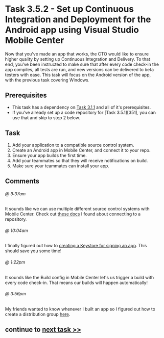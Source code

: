 # Task 3.5.2 - Set up Continuous Integration and Deployment for the Android app using Visual Studio Mobile Center

Now that you've made an app that works, the CTO would like to ensure higher quality by setting up Continuous Integration and Delivery. To that end, you've been instructed to make sure that after every code check-in the app compiles, all tests are run, and new versions can be delivered to beta testers with ease. This task will focus on the Android version of the app, with the previous task covering Windows.

## Prerequisites 

* This task has a dependency on [Task 3.1.1][311] and all of it's prerequisites.
* If you've already set up a code repository for [Task 3.5.1][351], you can use that and skip to step 2 below.

## Task 

1.  Add your application to a compatible source control system.
2.  Create an Android app in Mobile Center, and connect it to your repo.
3.  Ensure your app builds the first time.  
4.  Add your teammates so that they will receive notifications on build.
5.  Make sure your teammates can install your app.

## Comments

###### @ 9:37am
It sounds like we can use multiple different source control systems with Mobile Center.  Check out [these docs](https://docs.microsoft.com/en-us/mobile-center/build/connect) I found about connecting to a repository.

###### @ 10:04am
I finally figured out how to [creating a Keystore for signing an app](https://developer.xamarin.com/guides/android/deployment,_testing,_and_metrics/publishing_an_application/part_2_-_signing_the_android_application_package/visual-studio-xa-4.2.5-and-earlier/).  This should save you some time!

###### @ 1:22pm
It sounds like the Build config in Mobile Center let's us trigger a build with every code check-in.  That means our builds will happen automatically!

###### @ 3:56pm
My friends wanted to know whenever I built an app so I figured out how to create a distribution group [here](https://docs.microsoft.com/en-us/mobile-center/distribution/groups).

[311]: /stories/3/311_XamarinForms.md
[341]: /stories/3/351_CICD_WindowsApp.md
[420]: /stories/4/420_SetupVSTS.md

## continue to [next task >> ](353_EventLogging.md)
